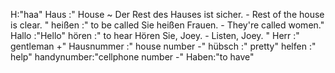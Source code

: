 H:"haa"
Haus :"
House
~
Der Rest des Hauses ist sicher. - Rest of the house is clear.
"
heißen :"
to be called
Sie heißen Frauen. - They're called women."
Hallo :"Hello"
hören :"
to hear
Hören Sie, Joey. - Listen, Joey.
"
Herr :" gentleman +"
Hausnummer :" house number -"
hübsch :" pretty"
helfen :" help"
handynumber:"cellphone number -"
Haben:"to have"